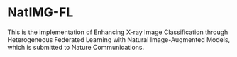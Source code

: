 # NatIMG-FL
This is the implementation of 	Enhancing X-ray Image Classification through Heterogeneous Federated Learning with Natural Image-Augmented Models, which is submitted to Nature Communications.


